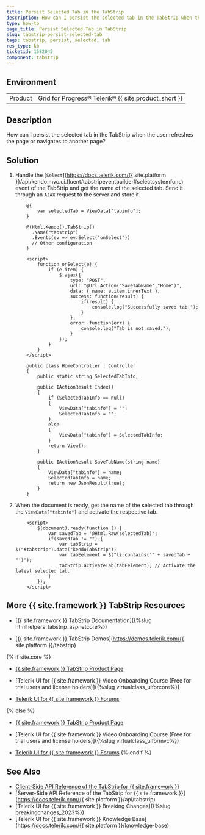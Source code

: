 ```yaml
---
title: Persist Selected Tab in the TabStrip
description: How can I persist the selected tab in the TabStrip when the user refreshes the page or navigates to another page?
type: how-to
page_title: Persist Selected Tab in TabStrip
slug: tabstrip-persist-selected-tab
tags: tabstrip, persist, selected, tab
res_type: kb
ticketid: 1582045
component: tabstrip
---
```


## Environment

<table>
 <tr>
  <td>Product</td>
  <td>Grid for Progress® Telerik® {{ site.product_short }}</td>
 </tr>
</table>

## Description

How can I persist the selected tab in the TabStrip when the user refreshes the page or navigates to another page?

## Solution

1. Handle the [`Select`](https://docs.telerik.com/{{ site.platform }}/api/kendo.mvc.ui.fluent/tabstripeventbuilder#selectsystemfunc) event of the TabStrip and get the name of the selected tab. Send it through an `AJAX` request to the server and store it.

	```View
		@{
			var selectedTab = ViewData["tabinfo"];
		}

	    @(Html.Kendo().TabStrip()
          .Name("tabstrip")
          .Events(ev => ev.Select("onSelect"))
		  // Other configuration
    	)

		<script>
			function onSelect(e) {
				if (e.item) {
					$.ajax({
						type: "POST",
						url: "@Url.Action("SaveTabName","Home")",
						data: { name: e.item.innerText },
						success: function(result) {
							if(result) {
								console.log("Successfully saved tab!");
							}
						},
						error: function(err) {
							console.log("Tab is not saved.");
						}
					});
				}
			}
		</script>
	```
	```Controller
		public class HomeController : Controller
		{
			public static string SelectedTabInfo;

			public IActionResult Index()
			{
				if (SelectedTabInfo == null)
				{
					ViewData["tabinfo"] = "";
					SelectedTabInfo = "";
				}
				else
				{
					ViewData["tabinfo"] = SelectedTabInfo;
				}
				return View();
			}

			public IActionResult SaveTabName(string name)
			{
				ViewData["tabinfo"] = name;
				SelectedTabInfo = name;
				return new JsonResult(true);
			}
		}
	```

1. When the document is ready, get the name of the selected tab through the `ViewData["tabinfo"]` and activate the respective tab.

	```View
		<script>
			$(document).ready(function () {
				var savedTab = '@Html.Raw(selectedTab)';
				if(savedTab != "") {
					var tabStrip = $("#tabstrip").data("kendoTabStrip");
					var tabEelement = $("li:contains('" + savedTab + "')");
					tabStrip.activateTab(tabEelement); // Activate the latest selected tab.
				}
			});
		</script>
	```

## More {{ site.framework }} TabStrip Resources

* [{{ site.framework }} TabStrip Documentation]({%slug htmlhelpers_tabstrip_aspnetcore%})

* [{{ site.framework }} TabStrip Demos](https://demos.telerik.com/{{ site.platform }}/tabstrip)

{% if site.core %}
* [{{ site.framework }} TabStrip Product Page](https://www.telerik.com/aspnet-core-ui/tabstrip)

* [Telerik UI for {{ site.framework }} Video Onboarding Course (Free for trial users and license holders)]({%slug virtualclass_uiforcore%})

* [Telerik UI for {{ site.framework }} Forums](https://www.telerik.com/forums/aspnet-core-ui)

{% else %}
* [{{ site.framework }} TabStrip Product Page](https://www.telerik.com/aspnet-mvc/tabstrip)

* [Telerik UI for {{ site.framework }} Video Onboarding Course (Free for trial users and license holders)]({%slug virtualclass_uiformvc%})

* [Telerik UI for {{ site.framework }} Forums](https://www.telerik.com/forums/aspnet-mvc)
{% endif %}

## See Also

* [Client-Side API Reference of the TabStrip for {{ site.framework }}](https://docs.telerik.com/kendo-ui/api/javascript/ui/tabstrip)
* [Server-Side API Reference of the TabStrip for {{ site.framework }}](https://docs.telerik.com/{{ site.platform }}/api/tabstrip)
* [Telerik UI for {{ site.framework }} Breaking Changes]({%slug breakingchanges_2023%})
* [Telerik UI for {{ site.framework }} Knowledge Base](https://docs.telerik.com/{{ site.platform }}/knowledge-base)
